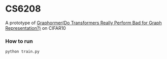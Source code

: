 # CS6208

A prototype of [Graphormer(Do Transformers Really Perform Bad for Graph Representation?)](https://arxiv.org/abs/2106.05234) on CIFAR10
### How to run
```
python train.py
```
